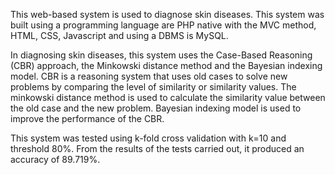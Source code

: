 This web-based system is used to diagnose skin diseases. This system was built using a programming language are PHP native with the MVC method, HTML, CSS, Javascript and using a DBMS is MySQL.

In diagnosing skin diseases, this system uses the Case-Based Reasoning (CBR) approach, the Minkowski distance method and the Bayesian indexing model. CBR is a reasoning system that uses old cases to solve new problems by comparing the level of similarity or similarity values. The minkowski distance method is used to calculate the similarity value between the old case and the new problem. Bayesian indexing model is used to improve the performance of the CBR.

This system was tested using k-fold cross validation with k=10 and threshold 80%. From the results of the tests carried out, it produced an accuracy of 89.719%.
